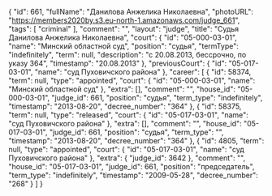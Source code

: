 {
    "id": 661,
    "fullName": "Данилова Анжелика Николаевна",
    "photoURL": "https://members2020by.s3.eu-north-1.amazonaws.com/judge_661",
    "tags": [
        "criminal"
    ],
    "comment": "",
    "layout": "judge",
    "title": "Судья Данилова Анжелика Николаевна",
    "court": {
        "id": "05-000-03-01",
        "name": "Минский областной суд",
        "position": "судья",
        "termType": "indefinitely",
        "term": null,
        "description": "c 20.08.2013, бессрочно, по указу 364",
        "timestamp": "20.08.2013"
    },
    "previousCourt": {
        "id": "05-017-03-01",
        "name": "суд Пуховичского района"
    },
    "career": [
        {
            "id": 58374,
            "term": null,
            "type": "appointed",
            "court": {
                "id": "05-000-03-01",
                "name": "Минский областной суд"
            },
            "extra": [],
            "comment": "",
            "house_id": "05-000-03-01",
            "judge_id": 661,
            "position": "судья",
            "term_type": "indefinitely",
            "timestamp": "2013-08-20",
            "decree_number": "364"
        },
        {
            "id": 58375,
            "term": null,
            "type": "released",
            "court": {
                "id": "05-017-03-01",
                "name": "суд Пуховичского района"
            },
            "extra": [],
            "comment": "",
            "house_id": "05-017-03-01",
            "judge_id": 661,
            "position": "судья",
            "term_type": "",
            "timestamp": "2013-08-20",
            "decree_number": "364"
        },
        {
            "id": 4805,
            "term": null,
            "type": "appointed",
            "court": {
                "id": "05-017-03-01",
                "name": "суд Пуховичского района"
            },
            "extra": {
                "judge_id": 3642
            },
            "comment": "",
            "house_id": "05-017-03-01",
            "judge_id": 661,
            "position": "председатель",
            "term_type": "indefinitely",
            "timestamp": "2009-05-28",
            "decree_number": "268"
        }
    ]
}
